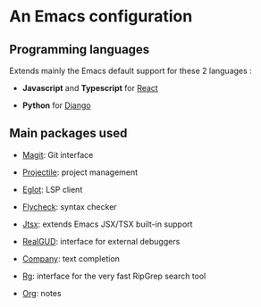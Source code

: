 # An Emacs configuration

## Programming languages

Extends mainly the Emacs default support for these 2 languages :

* **Javascript** and **Typescript** for [React](https://fr.legacy.reactjs.org/)

* **Python** for [Django](https://www.djangoproject.com/)

## Main packages used

* [Magit](https://github.com/magit/magit): Git interface

* [Projectile](https://github.com/bbatsov/projectile): project management

* [Eglot](https://github.com/joaotavora/eglot): LSP client

* [Flycheck](https://github.com/flycheck/flycheck): syntax checker

* [Jtsx](https://github.com/llemaitre19/jtsx): extends Emacs JSX/TSX built-in support

* [RealGUD](https://github.com/realgud/realgud): interface for external debuggers

* [Company](https://github.com/company-mode/company-mode): text completion

* [Rg](https://github.com/dajva/rg.el): interface for the very fast RipGrep search tool

* [Org](https://github.com/bzg/org-mode): notes
